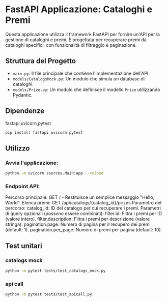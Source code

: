 # FastAPI Applicazione: Cataloghi e Premi

Questa applicazione utilizza il framework FastAPI per fornire un'API per la gestione di cataloghi e premi. È progettata per recuperare premi da cataloghi specifici, con funzionalità di filtraggio e paginazione.

## Struttura del Progetto

- `main.py`: Il file principale che contiene l'implementazione dell'API.
- `models/CatalogsMock.py`: Un modulo che simula un database di cataloghi.
- `models/Prize.py`: Un modulo che definisce il modello `Prize` utilizzando Pydantic.

## Dipendenze
fastapi,uvicorn,pytest

```bash
pip install fastapi uvicorn pytest
```
## Utilizzo

### Avvia l'applicazione: 
```bash
python -m uvicorn sources.Main:app --reload 
```

### Endpoint API:
Percorso principale: GET / - Restituisce un semplice messaggio "Hello, World".
Elenca premi: GET /api/catalogs/{catalog_id}/prizes
Parametro del percorso:
catalog_id: ID del catalogo per cui recuperare i premi.
Parametri di query opzionali (possono essere combinati):
filter.id: Filtra i premi per ID (valore intero).
filter.description: Filtra i premi per descrizione (valore stringa).
pagination.page: Numero di pagina per il recupero dei premi (default: 1).
pagination.per_page: Numero di premi per pagina (default: 10).

## Test unitari
### catalogs mock
```bash
python -m pytest tests/test_catalogs_mock.py
```
### api call
```bash
python -m pytest tests/test_apicall.py
```
